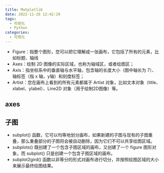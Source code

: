 ```yaml
---
title: Matplotlib
date: 2022-11-26 12:42:29
tags:
  - 可视化
  - Python
categories:
  - 可视化
---
```

+ Figure：指整个图形，您可以把它理解成一张画布，它包括了所有的元素，比如标题、轴线
+ Axes：绘制 2D 图像的实际区域，也称为轴域区，或者绘图区；
+ Axis：指坐标系中的垂直轴与水平轴，包含轴的长度大小（图中轴长为 7）、轴标签（指 x 轴，y轴）和刻度标签；
+ Artist：您在画布上看到的所有元素都属于 Artist 对象，比如文本对象（title、xlabel、ylabel）、Line2D 对象（用于绘制2D图像）等。
  
## axes

## 子图
+ subplot() 函数，它可以均等地划分画布，如果新建的子图与现有的子图重叠，那么重叠部分的子图将会被自动删除，因为它们不可以共享绘图区域。
+ subplots() 既创建了一个包含子图区域的画布，又创建了一个 figure 图形对象，而 subplot() 只是创建一个包含子图区域的画布。
+ subplot2gird() 函数以非等分的形式对画布进行切分，并按照绘图区域的大小来展示最终绘图结果。